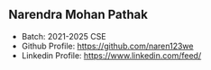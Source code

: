 ## Narendra Mohan Pathak
- Batch: 2021-2025 CSE
- Github Profile: https://github.com/naren123we
- Linkedin Profile: https://www.linkedin.com/feed/
